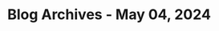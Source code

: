 ---
layout: category
title: "Blog Archives - May 04, 2024" 
category: "year-2024"
lang: en
permalink: '/category/2024/05/04'
path: '/category/2024/05/04'
pagination:
    enabled: true
    category: ["year-2024", "month-05", "day-04"]
    permalink: /page/:num/
    locale: en
---